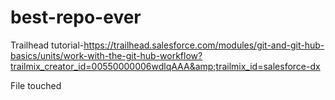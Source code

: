 # best-repo-ever
Trailhead tutorial-https://trailhead.salesforce.com/modules/git-and-git-hub-basics/units/work-with-the-git-hub-workflow?trailmix_creator_id=00550000006wdlqAAA&amp;trailmix_id=salesforce-dx

File touched

